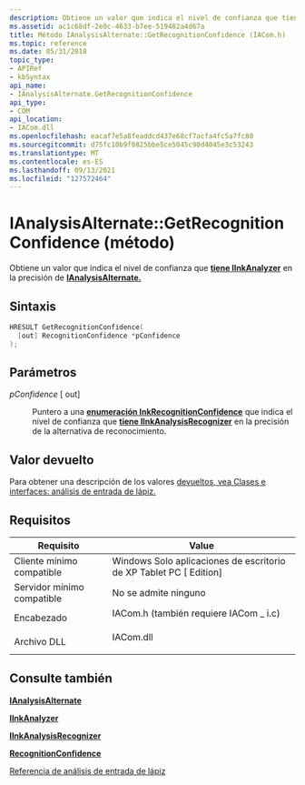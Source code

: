 ```yaml
---
description: Obtiene un valor que indica el nivel de confianza que tiene IInkAnalyzer en la precisión de IAnalysisAlternate.
ms.assetid: ac1c68df-2e0c-4633-b7ee-519482a4d67a
title: Método IAnalysisAlternate::GetRecognitionConfidence (IACom.h)
ms.topic: reference
ms.date: 05/31/2018
topic_type:
- APIRef
- kbSyntax
api_name:
- IAnalysisAlternate.GetRecognitionConfidence
api_type:
- COM
api_location:
- IACom.dll
ms.openlocfilehash: eacaf7e5a8feaddcd437e68cf7acfa4fc5a7fc80
ms.sourcegitcommit: d75fc10b9f0825bbe5ce5045c90d4045e3c53243
ms.translationtype: MT
ms.contentlocale: es-ES
ms.lasthandoff: 09/13/2021
ms.locfileid: "127572464"
---
```

# <a name="ianalysisalternategetrecognitionconfidence-method"></a>IAnalysisAlternate::GetRecognitionConfidence (método)

Obtiene un valor que indica el nivel de confianza que [**tiene IInkAnalyzer**](iinkanalyzer.md) en la precisión de [**IAnalysisAlternate.**](ianalysisalternate.md)

## <a name="syntax"></a>Sintaxis


```C++
HRESULT GetRecognitionConfidence(
  [out] RecognitionConfidence *pConfidence
);
```



## <a name="parameters"></a>Parámetros

<dl> <dt>

*pConfidence* \[ out\]
</dt> <dd>

Puntero a una [**enumeración InkRecognitionConfidence**](/windows/desktop/api/msinkaut/ne-msinkaut-inkrecognitionconfidence) que indica el nivel de confianza que [**tiene IInkAnalysisRecognizer**](iinkanalysisrecognizer.md) en la precisión de la alternativa de reconocimiento.

</dd> </dl>

## <a name="return-value"></a>Valor devuelto

Para obtener una descripción de los valores [devueltos, vea Clases e interfaces: análisis de entrada de lápiz.](classes-and-interfaces---ink-analysis.md)

## <a name="requirements"></a>Requisitos



| Requisito | Value |
|-------------------------------------|---------------------------------------------------------------------------------------------------------------|
| Cliente mínimo compatible<br/> | Windows Solo aplicaciones de escritorio de XP Tablet PC \[ Edition\]<br/>                                                 |
| Servidor mínimo compatible<br/> | No se admite ninguno<br/>                                                                                     |
| Encabezado<br/>                   | <dl> <dt>IACom.h (también requiere IACom \_ i.c)</dt> </dl> |
| Archivo DLL<br/>                      | <dl> <dt>IACom.dll</dt> </dl>                          |



## <a name="see-also"></a>Consulte también

<dl> <dt>

[**IAnalysisAlternate**](ianalysisalternate.md)
</dt> <dt>

[**IInkAnalyzer**](iinkanalyzer.md)
</dt> <dt>

[**IInkAnalysisRecognizer**](iinkanalysisrecognizer.md)
</dt> <dt>

[**RecognitionConfidence**](recognitionconfidence.md)
</dt> <dt>

[Referencia de análisis de entrada de lápiz](ink-analysis-reference.md)
</dt> </dl>

 

 




